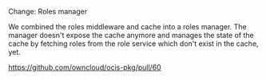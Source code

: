 Change: Roles manager

We combined the roles middleware and cache into a roles manager. The manager doesn't expose the cache anymore and manages
the state of the cache by fetching roles from the role service which don't exist in the cache, yet.

https://github.com/owncloud/ocis-pkg/pull/60
